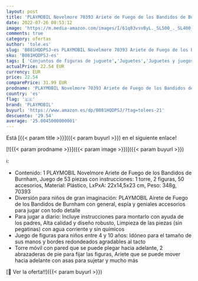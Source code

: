 ```yaml
---
layout: post
title: 'PLAYMOBIL Novelmore 70393 Ariete de Fuego de los Bandidos de Burnham  A partir de 5 años'
date: 2022-07-26 08:53:12
image: 'https://m.media-amazon.com/images/I/61q83vsvByL._SL500_._SL400_.jpg'
comments: true
category: ofertas
author: 'tole.es'
slug: 'B081HQDPSJ-es PLAYMOBIL Novelmore 70393 Ariete de Fuego de los Bandidos...'
sku: 'B081HQDPSJ-es'
tags: [ 'Conjuntos de figuras de juguete','Juguetes','Juguetes y juegos','Muñecos y figuras','playmobil','🇪🇸', ]
actualPrice: 22.54 EUR
currency: EUR
price: 22.54
comparePrice: 31.99 EUR
prodname: 'PLAYMOBIL Novelmore 70393 Ariete de Fuego de los Bandidos de Burnham  A partir de 5 años'
country: 'es'
flag: '🇪🇸'
brand: 'PLAYMOBIL'
buyurl: 'https://www.amazon.es/dp/B081HQDPSJ/?tag=tolees-21'
descuento: '29.54'
average: '25.0045000000001'
---
```


Está [{{< param title >}}]({{< param buyurl >}}) en el siguiente enlace!

[![{{< param prodname >}}]({{< param image >}})]({{< param buyurl >}})

ℹ️:

- Contenido: 1 PLAYMOBIL Novelmore Ariete de Fuego de los Bandidos de Burnham, Juego de 53 piezas con instrucciones: 1 torre, 2 figuras, 50 accesorios, Material: Plástico, LxPxA: 22x14,5x23 cm, Peso: 348g, 70393
- Diversión para niños de gran imaginación: PLAYMOBIL Airete de Fuego de los Bandidos de Burnham con general, espía y geniales accesorios para jugar con todo detalle
- Para jugar a diario: Incluye instrucciones para montarlo con ayuda de los padres, Alta calidad y diseño robusto, Limpieza de las piezas (sin pegatinas) con agua corriente y sin químicos
- Juego de figuras para niños entre 4 y 10 años: Idóneo para el tamaño de sus manos y bordes redondeados agradables al tacto
- Torre móvil con pared que se puede plegar hacia adelante, 2 abrazaderas de pie para fijar las figuras, Ariete que se puede mover hacia adelante con asas para sujetar y mucho más

[🛒 Ver la oferta!!]({{< param buyurl >}})
